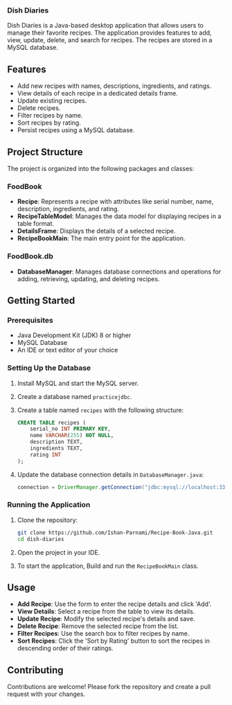 ### Dish Diaries

Dish Diaries is a Java-based desktop application that allows users to manage their favorite recipes. The application provides features to add, view, update, delete, and search for recipes. The recipes are stored in a MySQL database.

## Features

- Add new recipes with names, descriptions, ingredients, and ratings.
- View details of each recipe in a dedicated details frame.
- Update existing recipes.
- Delete recipes.
- Filter recipes by name.
- Sort recipes by rating.
- Persist recipes using a MySQL database.

## Project Structure

The project is organized into the following packages and classes:

### FoodBook

- **Recipe**: Represents a recipe with attributes like serial number, name, description, ingredients, and rating.
- **RecipeTableModel**: Manages the data model for displaying recipes in a table format.
- **DetailsFrame**: Displays the details of a selected recipe.
- **RecipeBookMain**: The main entry point for the application.

### FoodBook.db

- **DatabaseManager**: Manages database connections and operations for adding, retrieving, updating, and deleting recipes.

## Getting Started

### Prerequisites

- Java Development Kit (JDK) 8 or higher
- MySQL Database
- An IDE or text editor of your choice

### Setting Up the Database

1. Install MySQL and start the MySQL server.
2. Create a database named `practicejdbc`.
3. Create a table named `recipes` with the following structure:

   ```sql
   CREATE TABLE recipes (
       serial_no INT PRIMARY KEY,
       name VARCHAR(255) NOT NULL,
       description TEXT,
       ingredients TEXT,
       rating INT
   );
   ```

4. Update the database connection details in `DatabaseManager.java`:

   ```java
   connection = DriverManager.getConnection("jdbc:mysql://localhost:3307/practicejdbc", "root", "Password");
   ```

### Running the Application

1. Clone the repository:

   ```bash
   git clone https://github.com/Ishan-Parnami/Recipe-Book-Java.git
   cd dish-diaries
   ```

2. Open the project in your IDE.

3. To start the application, Build and run the `RecipeBookMain` class.

## Usage

- **Add Recipe**: Use the form to enter the recipe details and click 'Add'.
- **View Details**: Select a recipe from the table to view its details.
- **Update Recipe**: Modify the selected recipe's details and save.
- **Delete Recipe**: Remove the selected recipe from the list.
- **Filter Recipes**: Use the search box to filter recipes by name.
- **Sort Recipes**: Click the 'Sort by Rating' button to sort the recipes in descending order of their ratings.

## Contributing

Contributions are welcome! Please fork the repository and create a pull request with your changes.

```
